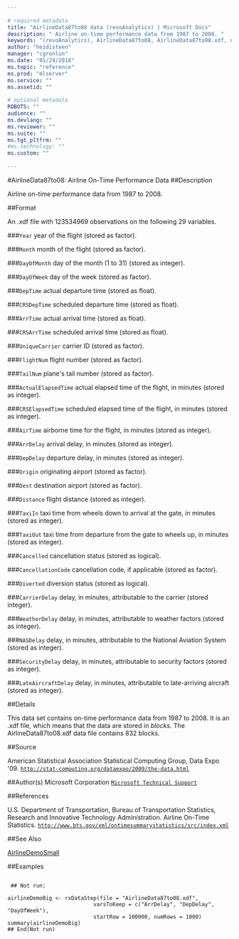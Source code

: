 ```yaml
--- 
 
# required metadata 
title: "AirlineData87to08 data (revoAnalytics) | Microsoft Docs" 
description: " Airline on-time performance data from 1987 to 2008. " 
keywords: "(revoAnalytics), AirlineData87to08, AirlineData87to08.xdf, datasets" 
author: "heidisteen" 
manager: "cgronlun" 
ms.date: "01/24/2018" 
ms.topic: "reference" 
ms.prod: "mlserver" 
ms.service: "" 
ms.assetid: "" 
 
# optional metadata 
ROBOTS: "" 
audience: "" 
ms.devlang: "" 
ms.reviewer: "" 
ms.suite: "" 
ms.tgt_pltfrm: "" 
#ms.technology: "" 
ms.custom: "" 
 
--- 
```

 
 
 
 
 #AirlineData87to08: Airline On-Time Performance Data 
 ##Description
 
Airline on-time performance data from 1987 to 2008.
 
 
 ##Format
 
An .xdf file with 123534969 observations on the following 29 variables.


###`Year`
year of the flight (stored as factor).


###`Month`
month of the flight (stored as factor).


###`DayOfMonth`
day of the month (1 to 31) (stored as integer).


###`DayOfWeek`
day of the week (stored as factor).


###`DepTime`
actual departure time (stored as float).


###`CRSDepTime`
scheduled departure time (stored as float).


###`ArrTime`
actual arrival time (stored as float).


###`CRSArrTime`
scheduled arrival time (stored as float).


###`UniqueCarrier`
carrier ID (stored as factor).


###`FlightNum`
flight number (stored as factor).


###`TailNum`
plane's tail number (stored as factor).


###`ActualElapsedTime`
actual elapsed time of the flight, in minutes  (stored as integer).


###`CRSElapsedTime`
scheduled elapsed time of the flight, in minutes (stored as integer).


###`AirTime`
airborne time for the flight, in minutes (stored as integer).


###`ArrDelay`
arrival delay, in minutes (stored as integer).


###`DepDelay`
departure delay, in minutes (stored as integer).


###`Origin`
originating airport (stored as factor).


###`Dest`
destination airport (stored as factor).


###`Distance`
flight distance (stored as integer).


###`TaxiIn`
 taxi time from wheels down to arrival at the gate, in minutes (stored as integer).


###`TaxiOut`
taxi time from departure from the gate to wheels up, in minutes (stored as integer).


###`Cancelled`
cancellation status (stored as logical).


###`CancellationCode`
cancellation code, if applicable (stored as factor).


###`Diverted`
diversion status (stored as logical).


###`CarrierDelay`
delay, in minutes, attributable to the carrier (stored integer).


###`WeatherDelay`
delay, in minutes, attributable to weather factors (stored as integer).


###`NASDelay`
delay, in minutes, attributable to the National Aviation System (stored as integer).


###`SecurityDelay`
delay, in minutes, attributable to security factors (stored as integer).


###`LateAircraftDelay`
delay, in minutes, attributable to late-arriving aircraft (stored as integer).



 
 
 ##Details
 
This data set contains on-time performance data from 1987 to 2008. It is an
.xdf file, which means that the data are stored in *blocks*. The
AirlineData87to08.xdf data file contains 832 blocks.
 
 
 ##Source
  
American Statistical Association Statistical Computing Group, Data Expo '09.
[`http://stat-computing.org/dataexpo/2009/the-data.html`](http://stat-computing.org/dataexpo/2009/the-data.html)

 
 
 ##Author(s)
 Microsoft Corporation [`Microsoft Technical Support`](https://go.microsoft.com/fwlink/?LinkID=698556&clcid=0x409)
 
 
 ##References
 
U.S. Department of Transportation, Bureau of Transportation Statistics,
Research and Innovative Technology Administration. Airline On-Time Statistics. 
[`http://www.bts.gov/xml/ontimesummarystatistics/src/index.xml`](http://www.bts.gov/xml/ontimesummarystatistics/src/index.xml)

 
 
 ##See Also
 
[AirlineDemoSmall](AirlineDemoSmall.md)
   
 ##Examples

 ```
   
  ## Not run:
 
airlineDemoBig <- rxDataStep(file = "AirlineData87to08.xdf",
                            varsToKeep = c("ArrDelay", "DepDelay", "DayOfWeek"),
                            startRow = 100000, numRows = 1000) 
summary(airlineDemoBig) 
 ## End(Not run) 
  
 
```
 
 
